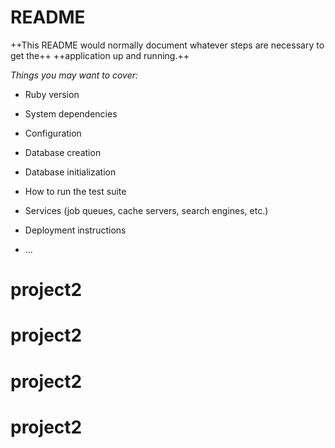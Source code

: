 # README

++This README would normally document whatever steps are necessary to get the++
++application up and running.++

_Things you may want to cover:_

* Ruby version

* System dependencies

* Configuration

* Database creation

* Database initialization

* How to run the test suite

* Services (job queues, cache servers, search engines, etc.)

* Deployment instructions

* ...
# project2
# project2
# project2
# project2
